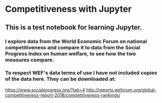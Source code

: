 # Competitiveness with Jupyter

## This is a test notebook for learning Jupyter. 

### I explore data from the World Economic Forum on national competitiveness and compare it to data from the Social Progress Index on human welfare, to see how the two measures compare. 

### To respect WEF's data terms of use I have not included copies of the data here. They can be downloaded at:
https://www.socialprogress.org/?tab=4
http://reports.weforum.org/global-competitiveness-report-2018/competitiveness-rankings/
